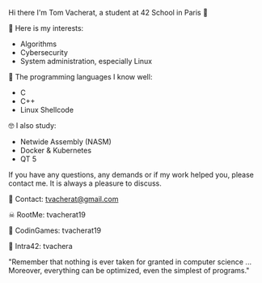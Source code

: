 Hi there I'm Tom Vacherat, a student at 42 School in Paris 👋

🧐 Here is my interests:
- Algorithms
- Cybersecurity
- System administration, especially Linux

🧠 The programming languages I know well:
- C
- C++
- Linux Shellcode

🤓 I also study:
- Netwide Assembly (NASM)
- Docker & Kubernetes
- QT 5

If you have any questions, any demands or if my work helped you, please contact me.
It is always a pleasure to discuss.

📧 Contact: tvacherat@gmail.com

☠ RootMe: tvacherat19

👾 CodinGames: tvacherat19

👤 Intra42: tvachera

"Remember that nothing is ever taken for granted in computer science ... Moreover, everything can be optimized, even the simplest of programs."
